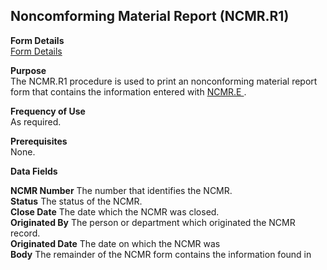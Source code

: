 ##  Noncomforming Material Report (NCMR.R1)

<PageHeader />

**Form Details**  
[ Form Details ](NCMR-R1-1/README.md)   

**Purpose**  
The NCMR.R1 procedure is used to print an nonconforming material report form that contains the information entered with [ NCMR.E ](../../../../rover/PRO-OVERVIEW/PRO-ENTRY/NCMR-E/README.md) . 

**Frequency of Use**  
As required.

**Prerequisites**  
None.

**Data Fields**

**NCMR Number** The number that identifies the NCMR.  
**Status** The status of the NCMR.  
**Close Date** The date which the NCMR was closed.  
**Originated By** The person or department which originated the NCMR record.  
**Originated Date** The date on which the NCMR was  
**Body** The remainder of the NCMR form contains the information found in  
  
<badge text= "Version 8.10.57" vertical="middle" />

<PageFooter />